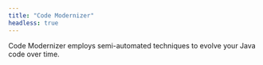 ```yaml
---
title: "Code Modernizer"
headless: true
---
```


Code Modernizer employs semi-automated techniques to evolve your Java code over time.